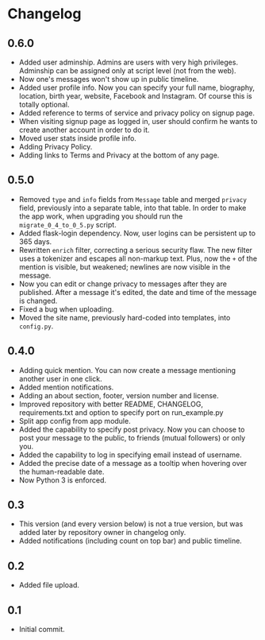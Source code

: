 # Changelog

## 0.6.0

* Added user adminship. Admins are users with very high privileges. Adminship can be assigned only at script level (not from the web).
* Now one's messages won't show up in public timeline.
* Added user profile info. Now you can specify your full name, biography, location, birth year, website, Facebook and Instagram. Of course this is totally optional.
* Added reference to terms of service and privacy policy on signup page.
* When visiting signup page as logged in, user should confirm he wants to create another account in order to do it.
* Moved user stats inside profile info.
* Adding Privacy Policy.
* Adding links to Terms and Privacy at the bottom of any page.

## 0.5.0

* Removed `type` and `info` fields from `Message` table and merged `privacy` field, previously into a separate table, into that table. In order to make the app work, when upgrading you should run the `migrate_0_4_to_0_5.py` script. 
* Added flask-login dependency. Now, user logins can be persistent up to 365 days. 
* Rewritten `enrich` filter, correcting a serious security flaw. The new filter uses a tokenizer and escapes all non-markup text. Plus, now the `+` of the mention is visible, but weakened; newlines are now visible in the message. 
* Now you can edit or change privacy to messages after they are published. After a message it's edited, the date and time of the message is changed.
* Fixed a bug when uploading.
* Moved the site name, previously hard-coded into templates, into `config.py`.

## 0.4.0

* Adding quick mention. You can now create a message mentioning another user in one click.
* Added mention notifications.
* Adding an about section, footer, version number and license.
* Improved repository with better README, CHANGELOG, requirements.txt and option to specify port on run_example.py
* Split app config from app module.
* Added the capability to specify post privacy. Now you can choose to post your message to the public, to friends (mutual followers) or only you.
* Added the capability to log in specifying email instead of username.
* Added the precise date of a message as a tooltip when hovering over the human-readable date.
* Now Python 3 is enforced.

## 0.3

* This version (and every version below) is not a true version, but was added later by repository owner in changelog only.
* Added notifications (including count on top bar) and public timeline.

## 0.2

* Added file upload.

## 0.1

* Initial commit.

